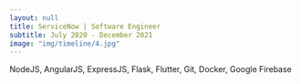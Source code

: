 ```yaml
---
layout: null
title: ServiceNow | Software Engineer
subtitle: July 2020 - December 2021
image: "img/timeline/4.jpg"
---
```

NodeJS, AngularJS, ExpressJS, Flask, Flutter, Git, Docker, Google Firebase